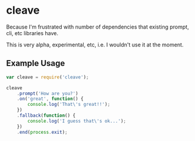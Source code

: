 # cleave

Because I'm frustrated with number of dependencies that existing prompt, cli, etc libraries have.

This is very alpha, experimental, etc, i.e. I wouldn't use it at the moment.

## Example Usage

```js
var cleave = require('cleave');

cleave
    .prompt('How are you?')
    .on('great', function() {
        console.log('That\'s great!!');
    })
    .fallback(function() {
        console.log('I guess that\'s ok...');
    })
    .end(process.exit);
```